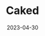 ---
layout: comic
date: 2023-04-30
title: Caked
categories: page
number: 7
permalink: /read/7
image: /pages/rm_007.webp
---